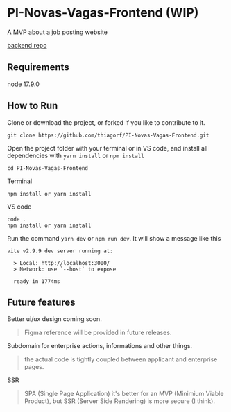 # PI-Novas-Vagas-Frontend (WIP)

A MVP about a job posting website

[backend repo](https://github.com/thiagorf/PI-Novas-Vagas-Backend)

## Requirements

node 17.9.0

## How to Run

Clone or download the project, or forked if you like to contribute to it.

```
git clone https://github.com/thiagorf/PI-Novas-Vagas-Frontend.git
```

Open the project folder with your terminal or in VS code, and install all dependencies with `yarn install` or `npm install`

```
cd PI-Novas-Vagas-Frontend
```

Terminal

```
npm install or yarn install
```

VS code

```
code .
npm install or yarn install
```

Run the command `yarn dev` or `npm run dev`. It will show a message like this

```
vite v2.9.9 dev server running at:

  > Local: http://localhost:3000/
  > Network: use `--host` to expose

  ready in 1774ms
```

## Future features

Better ui/ux design coming soon.

> Figma reference will be provided in future releases.

Subdomain for enterprise actions, informations and other things.

> the actual code is tightly coupled between applicant and enterprise pages.

SSR

> SPA (Single Page Application) it's better for an MVP (Minimium Viable Product), but SSR (Server Side Rendering) is more secure (I think).


